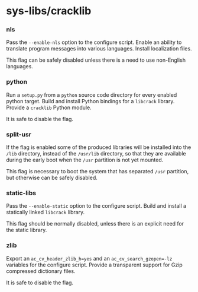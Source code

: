 # sys-libs/cracklib

### nls
Pass the `--enable-nls` option to the configure script. Enable an ability to translate program messages into various languages. Install localization files.

This flag can be safely disabled unless there is a need to use non-English languages.

### python
Run a `setup.py` from a `python` source code directory for every enabled python target. Build and install Python bindings for a `libcrack` library. Provide a `cracklib` Python module.

It is safe to disable the flag.

### split-usr
If the flag is enabled some of the produced libraries will be installed into the `/lib` directory, instead of the `/usr/lib` directory, so that they are available during the early boot when the `/usr` partition is not yet mounted.

This flag is necessary to boot the system that has separated `/usr` partition, but otherwise can be safely disabled.

### static-libs
Pass the `--enable-static` option to the configure script. Build and install a statically linked `libcrack` library.

This flag should be normally disabled, unless there is an explicit need for the static library.

### zlib
Export an `ac_cv_header_zlib_h=yes` and an `ac_cv_search_gzopen=-lz` variables for the configure script. Provide a transparent support for Gzip compressed dictionary files.

It is safe to disable the flag.
